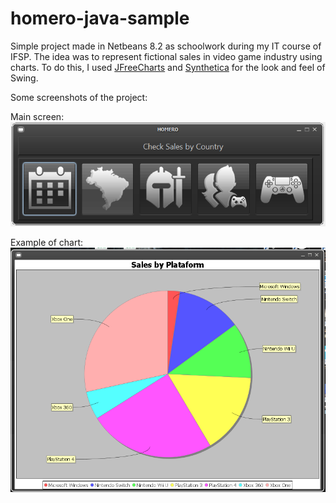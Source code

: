 # homero-java-sample
Simple project made in Netbeans 8.2 as schoolwork during my IT course of IFSP.
The idea was to represent fictional sales in video game industry using charts.
To do this, I used [JFreeCharts](http://www.jfree.org/jfreechart/) and [Synthetica](http://www.jyloo.com/synthetica/) for the look and feel of Swing.

Some screenshots of the project:

Main screen:  
![](screenshots/homero_main.PNG)

Example of chart:  
![](screenshots/homero_chart.PNG)
